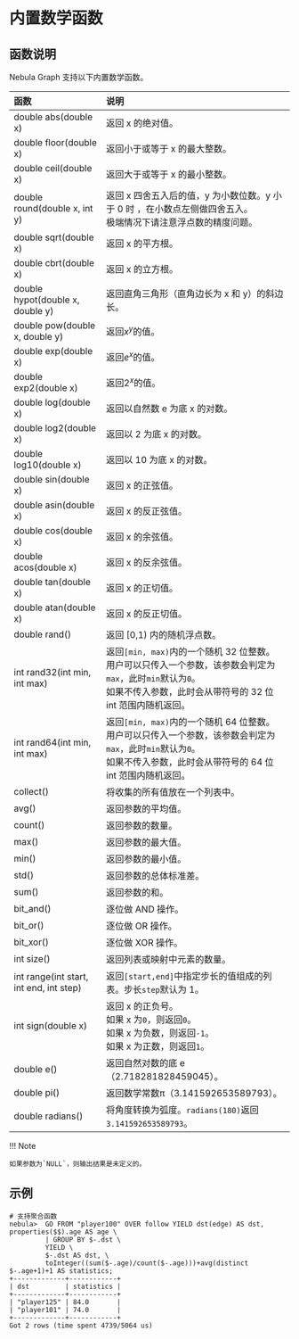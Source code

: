 # 内置数学函数

## 函数说明

Nebula Graph 支持以下内置数学函数。

|函数| 说明 |
|:----  |:----|
|double abs(double x) | 返回 x 的绝对值。 |
|double floor(double x) | 返回小于或等于 x 的最大整数。|
|double ceil(double x) | 返回大于或等于 x 的最小整数。|
|double round(double x, int y) | 返回 x 四舍五入后的值，y 为小数位数。y 小于 0 时 ，在小数点左侧做四舍五入。<br>极端情况下请注意浮点数的精度问题。|
|double sqrt(double x) | 返回 x 的平方根。 |
|double cbrt(double x) | 返回 x 的立方根。 |
|double hypot(double x, double y) | 返回直角三角形（直角边长为 x 和 y）的斜边长。 |
|double pow(double x, double y) | 返回$x^y$的值。 |
|double exp(double x) | 返回$e^x$的值。 |
|double exp2(double x) | 返回$2^x$的值。 |
|double log(double x) | 返回以自然数 e 为底 x 的对数。 |
|double log2(double x) | 返回以 2 为底 x 的对数。 |
|double log10(double x) | 返回以 10 为底 x 的对数。 |
|double sin(double x) | 返回 x 的正弦值。 |
|double asin(double x) | 返回 x 的反正弦值。|
|double cos(double x) |  返回 x 的余弦值。|
|double acos(double x) | 返回 x 的反余弦值。 |
|double tan(double x) | 返回 x 的正切值。|
|double atan(double x) | 返回 x 的反正切值。 |
|double rand() | 返回 [0,1) 内的随机浮点数。 |
|int rand32(int min, int max) | 返回`[min, max)`内的一个随机 32 位整数。<br>用户可以只传入一个参数，该参数会判定为`max`，此时`min`默认为`0`。<br>如果不传入参数，此时会从带符号的 32 位 int 范围内随机返回。|
|int rand64(int min, int max) | 返回`[min, max)`内的一个随机 64 位整数。<br>用户可以只传入一个参数，该参数会判定为`max`，此时`min`默认为`0`。<br>如果不传入参数，此时会从带符号的 64 位 int 范围内随机返回。|
|collect() | 将收集的所有值放在一个列表中。|
|avg() | 返回参数的平均值。|
|count() | 返回参数的数量。|
|max() | 返回参数的最大值。|
|min() | 返回参数的最小值。|
|std() | 返回参数的总体标准差。|
|sum() | 返回参数的和。|
|bit_and() | 逐位做 AND 操作。|
|bit_or() | 逐位做 OR 操作。|
|bit_xor() | 逐位做 XOR 操作。|
|int size() | 返回列表或映射中元素的数量。|
|int range(int start, int end, int step) | 返回`[start,end]`中指定步长的值组成的列表。步长`step`默认为 1。|
|int sign(double x) | 返回 x 的正负号。<br>如果 x 为`0`，则返回`0`。<br>如果 x 为负数，则返回`-1`。<br>如果 x 为正数，则返回`1`。|
|double e()  | 返回自然对数的底 e（2.718281828459045）。 |
|double pi() | 返回数学常数π（3.141592653589793）。|
|double radians() | 将角度转换为弧度。`radians(180)`返回`3.141592653589793`。 |

!!! Note

    如果参数为`NULL`，则输出结果是未定义的。

## 示例

```ngql
# 支持聚合函数
nebula>  GO FROM "player100" OVER follow YIELD dst(edge) AS dst, properties($$).age AS age \
         | GROUP BY $-.dst \
         YIELD \
         $-.dst AS dst, \
         toInteger((sum($-.age)/count($-.age)))+avg(distinct $-.age+1)+1 AS statistics;
+-------------+------------+
| dst         | statistics |
+-------------+------------+
| "player125" | 84.0       |
| "player101" | 74.0       |
+-------------+------------+
Got 2 rows (time spent 4739/5064 us)

```
